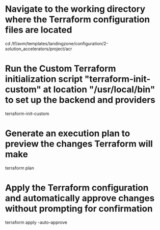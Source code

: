 # Navigate to the working directory where the Terraform configuration files are located
cd /tf/avm/templates/landingzone/configuration/2-solution_accelerators/project/acr

# Run the **Custom** Terraform initialization script "terraform-init-custom" at location "/usr/local/bin" to set up the backend and providers
terraform-init-custom 

# Generate an execution plan to preview the changes Terraform will make
terraform plan

# Apply the Terraform configuration and automatically approve changes without prompting for confirmation
terraform apply -auto-approve